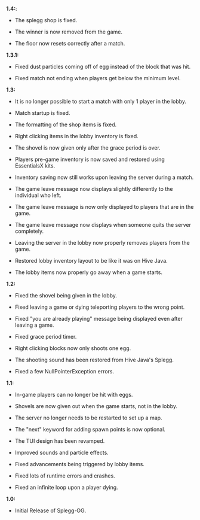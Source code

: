 **1.4:**:

- The splegg shop is fixed.

- The winner is now removed from the game.

- The floor now resets correctly after a match.

**1.3.1:**

- Fixed dust particles coming off of egg instead of the block that was hit.

- Fixed match not ending when players get below the minimum level.

**1.3:**

- It is no longer possible to start a match with only 1 player in the lobby.

- Match startup is fixed.

- The formatting of the shop items is fixed.

- Right clicking items in the lobby inventory is fixed.

- The shovel is now given only after the grace period is over.

- Players pre-game inventory is now saved and restored using EssentialsX kits.

- Inventory saving now still works upon leaving the server during a match.

- The game leave message now displays slightly differently to the individual who left.

- The game leave message is now only displayed to players that are in the game.

- The game leave message now displays when someone quits the server completely.

- Leaving the server in the lobby now properly removes players from the game.

- Restored lobby inventory layout to be like it was on Hive Java.

- The lobby items now properly go away when a game starts.

**1.2:**

- Fixed the shovel being given in the lobby.

- Fixed leaving a game or dying teleporting players to the wrong point.

- Fixed "you are already playing" message being displayed even after leaving a game.

- Fixed grace period timer.

- Right clicking blocks now only shoots one egg.

- The shooting sound has been restored from Hive Java's Splegg.

- Fixed a few NullPointerException errors.

**1.1:**

- In-game players can no longer be hit with eggs.

- Shovels are now given out when the game starts, not in the lobby.

- The server no longer needs to be restarted to set up a map.

- The "next" keyword for adding spawn points is now optional.

- The TUI design has been revamped.

- Improved sounds and particle effects.

- Fixed advancements being triggered by lobby items.

- Fixed lots of runtime errors and crashes.

- Fixed an infinite loop upon a player dying.

**1.0:**

- Initial Release of Splegg-OG.